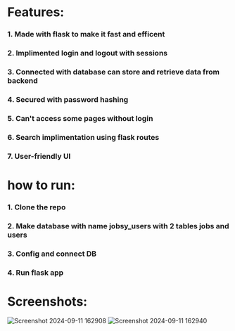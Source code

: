 # Features:
### 1. Made with flask to make it fast and efficent
### 2. Implimented login and logout with sessions 
### 3. Connected with database can store and retrieve data from backend 
### 4. Secured with password hashing
### 5. Can't access some pages without login
### 6. Search implimentation using flask routes 
### 7. User-friendly UI


# **how to run:**
### 1. Clone the repo
### 2. Make database with name jobsy_users with 2 tables jobs and users
### 3. Config and connect DB
### 4. Run flask app 

# **Screenshots:**
![Screenshot 2024-09-11 162908](https://github.com/user-attachments/assets/90247926-b125-461d-ad10-e08ee6b70e9e)
![Screenshot 2024-09-11 162940](https://github.com/user-attachments/assets/60494959-7cb4-4cff-94cc-ed9552cfacc9)
